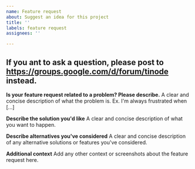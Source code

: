 ```yaml
---
name: Feature request
about: Suggest an idea for this project
title: ''
labels: feature request
assignees: ''

---
```


If you ant to ask a question, please post to https://groups.google.com/d/forum/tinode instead.
---

**Is your feature request related to a problem? Please describe.**
A clear and concise description of what the problem is. Ex. I'm always frustrated when [...]

**Describe the solution you'd like**
A clear and concise description of what you want to happen.

**Describe alternatives you've considered**
A clear and concise description of any alternative solutions or features you've considered.

**Additional context**
Add any other context or screenshots about the feature request here.
